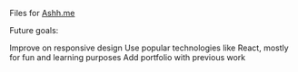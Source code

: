 Files for [Ashh.me](https://ashh.me/)

Future goals: 

Improve on responsive design
Use popular technologies like React, mostly for fun and learning purposes
Add portfolio with previous work
